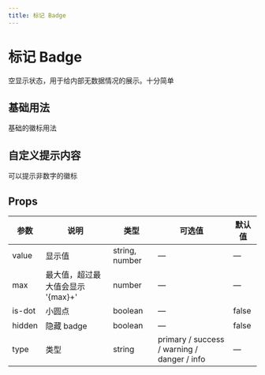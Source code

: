 ```yaml
---
title: 标记 Badge
---
```


<f-back-top></f-back-top>

# 标记 Badge

空显示状态，用于给内部无数据情况的展示。十分简单

## 基础用法

基础的徽标用法

<preview path="./demo/Badge/Basic.vue"></preview>

## 自定义提示内容

可以提示非数字的徽标

<preview path="./demo/Badge/Custom.vue"></preview>

## Props

| 参数   | 说明                              | 类型           | 可选值                                      | 默认值 |
| ------ | --------------------------------- | -------------- | ------------------------------------------- | ------ |
| value  | 显示值                            | string, number | —                                           | —      |
| max    | 最大值，超过最大值会显示 '{max}+' | number         | —                                           | —      |
| is-dot | 小圆点                            | boolean        | —                                           | false  |
| hidden | 隐藏 badge                        | boolean        | —                                           | false  |
| type   | 类型                              | string         | primary / success / warning / danger / info | —      |
